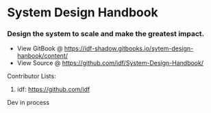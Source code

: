 # System Design Handbook
### Design the system to scale and make the greatest impact. 


* View GitBook @ https://idf-shadow.gitbooks.io/sytem-design-hanbook/content/
* View Source @ https://github.com/idf/System-Design-Handbook/

Contributor Lists:

1. idf: https://github.com/idf

Dev in process

